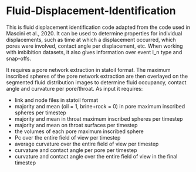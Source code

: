 # Fluid-Displacement-Identification

This is fluid displacement identification code adapted from the code used in Mascini et al., 2020. It can be used to determine properties for individual displacements, such as time at which a displacement occurred, which pores were involved, contact angle per displacement, etc. When working with imbibition datasets, it also gives information over event I_n type and snap-offs. 

It requires a pore network extraction in statoil format. The maximum inscribed spheres of the pore network extraction are then overlayed on the segmented fluid distribution images to determine fluid occupancy, contact angle and curvature per pore/throat. As input it requires:
- link and node files in statoil format
- majority and mean (oil = 1, brine+rock = 0) in pore maximum inscribed spheres per timestep
- majority and mean in throat maximum inscribed spheres per timestep
- majority and mean on throat surfaces per timestep
- the volumes of each pore maximum inscribed sphere
- Pc over the entire field of view per timestep
- average curvature over the entire field of view per timestep
- curvature and contact angle per pore per timestep
- curvature and contact angle over the entire field of view in the final timestep
